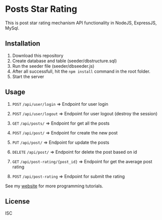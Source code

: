 # Posts Star Rating

This is post star rating mechanism API functionality in NodeJS, ExpressJS, MySql.

## Installation

1. Download this repository
2. Create database and table (seeder/dbstructure.sql)
3. Run the seeder file (seeder/dbseeder.js)
4. After all successfull, hit the `npm install` command in the root folder.
5. Start the server

## Usage

1. `POST`  `/api/user/login` => Endpoint for user login
2. `POST`  `/api/user/logout` => Endpoint for user logout (destroy the session)

3. `GET`  `/api/posts/` => Endpoint for get all the posts
4. `POST`  `/api/post/` => Endpoint for create the new post
5. `PUT`  `/api/post/` => Endpoint for update the posts
6. `DELETE`  `/api/post/` => Endpoint for delete the post based on id

7. `GET`  `/api/post-rating/{post_id}` => Endpoint for get the average post rating
8. `POST`  `/api/post-rating` => Endpoint for submit the rating

See my [website](https://yourblogcoach.com) for more programming tutorials.

## License

ISC